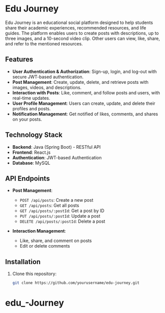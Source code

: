 # Edu Journey

Edu Journey is an educational social platform designed to help students share their academic experiences, recommended resources, and life guides. The platform enables users to create posts with descriptions, up to three images, and a 10-second video clip. Other users can view, like, share, and refer to the mentioned resources.

## Features

- **User Authentication & Authorization**: Sign-up, login, and log-out with secure JWT-based authentication.
- **Post Management**: Create, update, delete, and retrieve posts with images, videos, and descriptions.
- **Interaction with Posts**: Like, comment, and follow posts and users, with real-time updates.
- **User Profile Management**: Users can create, update, and delete their profiles and posts.
- **Notification Management**: Get notified of likes, comments, and shares on your posts.
  
## Technology Stack

- **Backend**: Java (Spring Boot) - RESTful API
- **Frontend**: React.js
- **Authentication**: JWT-based Authentication
- **Database**: MySQL

## API Endpoints

- **Post Management**: 
  - `POST /api/posts`: Create a new post
  - `GET /api/posts`: Get all posts
  - `GET /api/posts/:postId`: Get a post by ID
  - `PUT /api/posts/:postId`: Update a post
  - `DELETE /api/posts/:postId`: Delete a post

- **Interaction Management**: 
  - Like, share, and comment on posts
  - Edit or delete comments

## Installation

1. Clone this repository:
   ```bash
   git clone https://github.com/yourusername/edu-journey.git
# edu_-Journey
